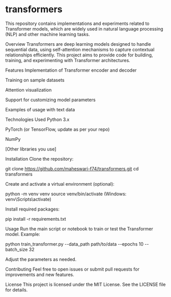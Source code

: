 # transformers
This repository contains implementations and experiments related to Transformer models, which are widely used in natural language processing (NLP) and other machine learning tasks.

Overview
Transformers are deep learning models designed to handle sequential data, using self-attention mechanisms to capture contextual relationships efficiently. This project aims to provide code for building, training, and experimenting with Transformer architectures.

Features
Implementation of Transformer encoder and decoder

Training on sample datasets

Attention visualization

Support for customizing model parameters

Examples of usage with text data

Technologies Used
Python 3.x

PyTorch (or TensorFlow, update as per your repo)

NumPy

[Other libraries you use]

Installation
Clone the repository:

git clone https://github.com/maheswari-f74/transformers.git
cd transformers

Create and activate a virtual environment (optional):

python -m venv venv
source venv/bin/activate (Windows: venv\Scripts\activate)

Install required packages:

pip install -r requirements.txt

Usage
Run the main script or notebook to train or test the Transformer model. Example:

python train_transformer.py --data_path path/to/data --epochs 10 --batch_size 32

Adjust the parameters as needed.

Contributing
Feel free to open issues or submit pull requests for improvements and new features.

License
This project is licensed under the MIT License. See the LICENSE file for details.
